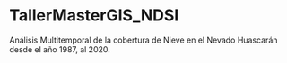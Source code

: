 # TallerMasterGIS_NDSI
Análisis Multitemporal de la cobertura de Nieve en el Nevado Huascarán desde el año 1987,  al 2020.
